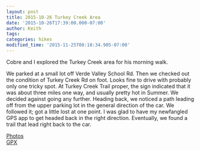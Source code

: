 ```yaml
---
layout: post
title: 2015-10-26 Turkey Creek Area
date: '2015-10-26T17:39:00.000-07:00'
author: Keith
tags: 
categories: hikes
modified_time: '2015-11-25T08:18:34.905-07:00'
---
```


Cobre and I explored the Turkey Creek area for his morning walk.

We parked at a small lot off Verde Valley School Rd. Then we checked out
the condition of Turkey Creek Rd on foot. Looks fine to drive with
probably only one tricky spot. At Turkey Creek Trail proper, the sign
indicated that it was about three miles one way, and usually pretty hot
in Summer. We decided against going any further. Heading back, we
noticed a path leading off from the upper parking lot in the general
direction of the car. We followed it; got a little lost at one point. I
was glad to have my newfangled GPS app to get headed back in the right
direction. Eventually, we found a trail that lead right back to the
car.  
  
[Photos](https://goo.gl/photos/d7QZ5RrDsDG9Kihy8)  
[GPX](https://drive.google.com/file/d/0B05YxhE9Av-PWWduT2I5aDJSc3c/view?usp=sharing)  
  
